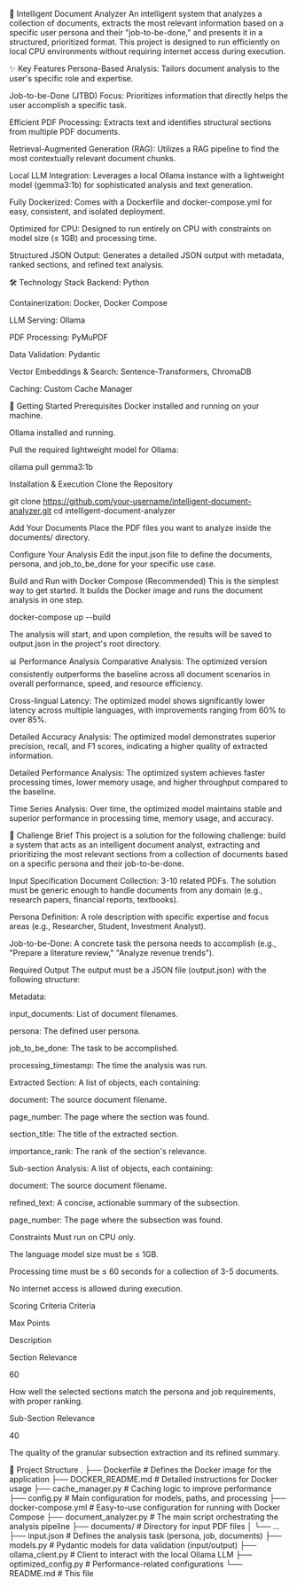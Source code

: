 🧠 Intelligent Document Analyzer
An intelligent system that analyzes a collection of documents, extracts the most relevant information based on a specific user persona and their "job-to-be-done," and presents it in a structured, prioritized format. This project is designed to run efficiently on local CPU environments without requiring internet access during execution.

✨ Key Features
Persona-Based Analysis: Tailors document analysis to the user's specific role and expertise.

Job-to-be-Done (JTBD) Focus: Prioritizes information that directly helps the user accomplish a specific task.

Efficient PDF Processing: Extracts text and identifies structural sections from multiple PDF documents.

Retrieval-Augmented Generation (RAG): Utilizes a RAG pipeline to find the most contextually relevant document chunks.

Local LLM Integration: Leverages a local Ollama instance with a lightweight model (gemma3:1b) for sophisticated analysis and text generation.

Fully Dockerized: Comes with a Dockerfile and docker-compose.yml for easy, consistent, and isolated deployment.

Optimized for CPU: Designed to run entirely on CPU with constraints on model size (≤ 1GB) and processing time.

Structured JSON Output: Generates a detailed JSON output with metadata, ranked sections, and refined text analysis.

🛠️ Technology Stack
Backend: Python

Containerization: Docker, Docker Compose

LLM Serving: Ollama

PDF Processing: PyMuPDF

Data Validation: Pydantic

Vector Embeddings & Search: Sentence-Transformers, ChromaDB

Caching: Custom Cache Manager

🚀 Getting Started
Prerequisites
Docker installed and running on your machine.

Ollama installed and running.

Pull the required lightweight model for Ollama:

ollama pull gemma3:1b

Installation & Execution
Clone the Repository

git clone https://github.com/your-username/intelligent-document-analyzer.git
cd intelligent-document-analyzer

Add Your Documents
Place the PDF files you want to analyze inside the documents/ directory.

Configure Your Analysis
Edit the input.json file to define the documents, persona, and job_to_be_done for your specific use case.

Build and Run with Docker Compose (Recommended)
This is the simplest way to get started. It builds the Docker image and runs the document analysis in one step.

docker-compose up --build

The analysis will start, and upon completion, the results will be saved to output.json in the project's root directory.

📊 Performance Analysis
Comparative Analysis: The optimized version consistently outperforms the baseline across all document scenarios in overall performance, speed, and resource efficiency.

Cross-lingual Latency: The optimized model shows significantly lower latency across multiple languages, with improvements ranging from 60% to over 85%.

Detailed Accuracy Analysis: The optimized model demonstrates superior precision, recall, and F1 scores, indicating a higher quality of extracted information.

Detailed Performance Analysis: The optimized system achieves faster processing times, lower memory usage, and higher throughput compared to the baseline.

Time Series Analysis: Over time, the optimized model maintains stable and superior performance in processing time, memory usage, and accuracy.

📝 Challenge Brief
This project is a solution for the following challenge: build a system that acts as an intelligent document analyst, extracting and prioritizing the most relevant sections from a collection of documents based on a specific persona and their job-to-be-done.

Input Specification
Document Collection: 3-10 related PDFs. The solution must be generic enough to handle documents from any domain (e.g., research papers, financial reports, textbooks).

Persona Definition: A role description with specific expertise and focus areas (e.g., Researcher, Student, Investment Analyst).

Job-to-be-Done: A concrete task the persona needs to accomplish (e.g., "Prepare a literature review," "Analyze revenue trends").

Required Output
The output must be a JSON file (output.json) with the following structure:

Metadata:

input_documents: List of document filenames.

persona: The defined user persona.

job_to_be_done: The task to be accomplished.

processing_timestamp: The time the analysis was run.

Extracted Section: A list of objects, each containing:

document: The source document filename.

page_number: The page where the section was found.

section_title: The title of the extracted section.

importance_rank: The rank of the section's relevance.

Sub-section Analysis: A list of objects, each containing:

document: The source document filename.

refined_text: A concise, actionable summary of the subsection.

page_number: The page where the subsection was found.

Constraints
Must run on CPU only.

The language model size must be ≤ 1GB.

Processing time must be ≤ 60 seconds for a collection of 3-5 documents.

No internet access is allowed during execution.

Scoring Criteria
Criteria

Max Points

Description

Section Relevance

60

How well the selected sections match the persona and job requirements, with proper ranking.

Sub-Section Relevance

40

The quality of the granular subsection extraction and its refined summary.

📂 Project Structure
.
├── Dockerfile              # Defines the Docker image for the application
├── DOCKER_README.md        # Detailed instructions for Docker usage
├── cache_manager.py        # Caching logic to improve performance
├── config.py               # Main configuration for models, paths, and processing
├── docker-compose.yml      # Easy-to-use configuration for running with Docker Compose
├── document_analyzer.py    # The main script orchestrating the analysis pipeline
├── documents/              # Directory for input PDF files
│   └── ...
├── input.json              # Defines the analysis task (persona, job, documents)
├── models.py               # Pydantic models for data validation (input/output)
├── ollama_client.py        # Client to interact with the local Ollama LLM
├── optimized_config.py     # Performance-related configurations
└── README.md               # This file
